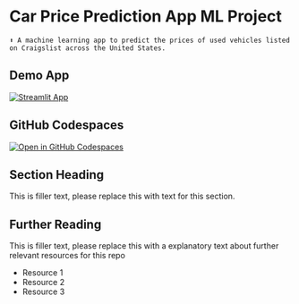 # Car Price Prediction App ML Project 
```
⬆️ A machine learning app to predict the prices of used vehicles listed on Craigslist across the United States.
```

## Demo App

[![Streamlit App](https://static.streamlit.io/badges/streamlit_badge_black_white.svg)](https://ML_majorproject.streamlit.app/)

## GitHub Codespaces

[![Open in GitHub Codespaces](https://github.com/codespaces/badge.svg)](https://codespaces.new/streamlit/app-starter-kit?quickstart=1)

## Section Heading

This is filler text, please replace this with text for this section.

## Further Reading

This is filler text, please replace this with a explanatory text about further relevant resources for this repo
- Resource 1
- Resource 2
- Resource 3

